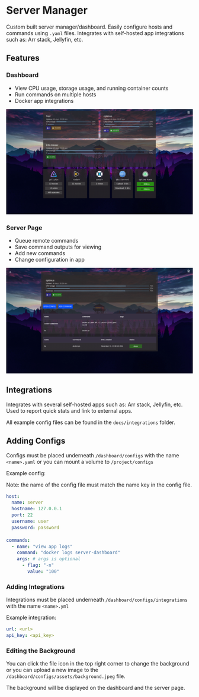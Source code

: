 # Server Manager

Custom built server manager/dashboard. Easily configure hosts and commands using `.yaml` files. Integrates with self-hosted app integrations such as: Arr stack, Jellyfin, etc.

## Features

### Dashboard

- View CPU usage, storage usage, and running container counts
- Run commands on multiple hosts
- Docker app integrations

![main_page](https://github.com/jaypyles/dashboard/blob/master/docs/main_page.png)

### Server Page

- Queue remote commands
- Save command outputs for viewing
- Add new commands
- Change configuration in app

![server_page](https://github.com/jaypyles/dashboard/blob/master/docs/server_page.png)

## Integrations

Integrates with several self-hosted apps such as: Arr stack, Jellyfin, etc. Used to report quick stats and link to external apps.

All example config files can be found in the `docs/integrations` folder.

## Adding Configs

Configs must be placed underneath `/dashboard/configs` with the name `<name>.yaml` or you can mount a volume to `/project/configs`

Example config:

Note: the name of the config file must match the name key in the config file.

```yaml
host:
  name: server
  hostname: 127.0.0.1
  port: 22
  username: user
  password: password

commands:
  - name: "view app logs"
    command: "docker logs server-dashboard"
    args: # args is optional
      - flag: "-n"
        value: "100"
```

### Adding Integrations

Integrations must be placed underneath `/dashboard/configs/integrations` with the name `<name>.yml`

Example integration:

```yaml
url: <url>
api_key: <api_key>
```

### Editing the Background

You can click the file icon in the top right corner to change the background or you can upload a new image to the `/dashboard/configs/assets/background.jpeg` file.

The background will be displayed on the dashboard and the server page.
